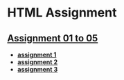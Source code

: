 # HTML Assignment

## [**Assignment 01 to 05**](./assignment_01_to_05)

* [**assignment 1**](./assignment_01_to_05/1.html)
* [**assignment 2**](./assignment_01_to_05/2.html)
* [**assignment 3**](./assignment_01_to_05/3.html)

